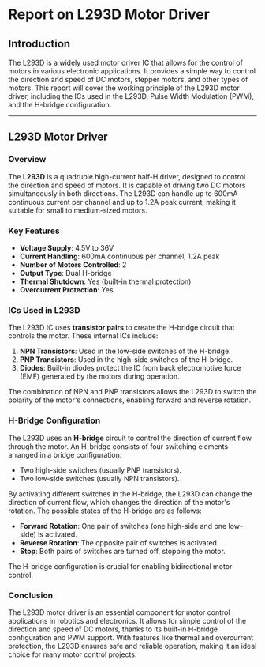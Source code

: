 # Report on L293D Motor Driver

## Introduction

The L293D is a widely used motor driver IC that allows for the control of motors in various electronic applications. It provides a simple way to control the direction and speed of DC motors, stepper motors, and other types of motors. This report will cover the working principle of the L293D motor driver, including the ICs used in the L293D, Pulse Width Modulation (PWM), and the H-bridge configuration.

---

## L293D Motor Driver

### Overview

The **L293D** is a quadruple high-current half-H driver, designed to control the direction and speed of motors. It is capable of driving two DC motors simultaneously in both directions. The L293D can handle up to 600mA continuous current per channel and up to 1.2A peak current, making it suitable for small to medium-sized motors.

### Key Features

- **Voltage Supply**: 4.5V to 36V
- **Current Handling**: 600mA continuous per channel, 1.2A peak
- **Number of Motors Controlled**: 2
- **Output Type**: Dual H-bridge
- **Thermal Shutdown**: Yes (built-in thermal protection)
- **Overcurrent Protection**: Yes

### ICs Used in L293D

The L293D IC uses **transistor pairs** to create the H-bridge circuit that controls the motor. These internal ICs include:

1. **NPN Transistors**: Used in the low-side switches of the H-bridge.
2. **PNP Transistors**: Used in the high-side switches of the H-bridge.
3. **Diodes**: Built-in diodes protect the IC from back electromotive force (EMF) generated by the motors during operation.

The combination of NPN and PNP transistors allows the L293D to switch the polarity of the motor's connections, enabling forward and reverse rotation.

### H-Bridge Configuration

The L293D uses an **H-bridge** circuit to control the direction of current flow through the motor. An H-bridge consists of four switching elements arranged in a bridge configuration:

- Two high-side switches (usually PNP transistors).
- Two low-side switches (usually NPN transistors).

By activating different switches in the H-bridge, the L293D can change the direction of current flow, which changes the direction of the motor's rotation. The possible states of the H-bridge are as follows:

- **Forward Rotation**: One pair of switches (one high-side and one low-side) is activated.
- **Reverse Rotation**: The opposite pair of switches is activated.
- **Stop**: Both pairs of switches are turned off, stopping the motor.

The H-bridge configuration is crucial for enabling bidirectional motor control.

### Conclusion

The L293D motor driver is an essential component for motor control applications in robotics and electronics. It allows for simple control of the direction and speed of DC motors, thanks to its built-in H-bridge configuration and PWM support. With features like thermal and overcurrent protection, the L293D ensures safe and reliable operation, making it an ideal choice for many motor control projects.

